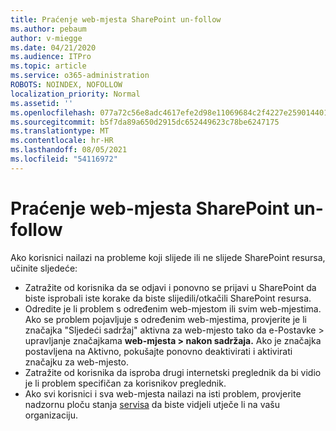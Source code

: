 ```yaml
---
title: Praćenje web-mjesta SharePoint un-follow
ms.author: pebaum
author: v-miegge
ms.date: 04/21/2020
ms.audience: ITPro
ms.topic: article
ms.service: o365-administration
ROBOTS: NOINDEX, NOFOLLOW
localization_priority: Normal
ms.assetid: ''
ms.openlocfilehash: 077a72c56e8adc4617efe2d98e11069684c2f4227e2590144017be30fb19548e
ms.sourcegitcommit: b5f7da89a650d2915dc652449623c78be6247175
ms.translationtype: MT
ms.contentlocale: hr-HR
ms.lasthandoff: 08/05/2021
ms.locfileid: "54116972"
---
```

# <a name="follow-or-un-follow-a-sharepoint-site"></a>Praćenje web-mjesta SharePoint un-follow

Ako korisnici nailazi na probleme koji slijede ili ne slijede SharePoint resursa, učinite sljedeće:

* Zatražite od korisnika da se odjavi i ponovno se prijavi u SharePoint da biste isprobali iste korake da biste slijedili/otkačili SharePoint resursa.
* Odredite je li problem s određenim web-mjestom ili svim web-mjestima. Ako se problem pojavljuje s određenim web-mjestima, provjerite je li značajka "Sljedeći sadržaj" aktivna za web-mjesto tako da e-Postavke > upravljanje značajkama **web-mjesta > nakon sadržaja.** Ako je značajka postavljena na Aktivno, pokušajte ponovno deaktivirati i aktivirati značajku za web-mjesto.
* Zatražite od korisnika da isproba drugi internetski preglednik da bi vidio je li problem specifičan za korisnikov preglednik.
* Ako svi korisnici i sva web-mjesta nailazi na isti problem, provjerite nadzornu ploču stanja [servisa](https://admin.microsoft.com/AdminPortal/Home#/servicehealth) da biste vidjeli utječe li na vašu organizaciju.
